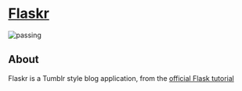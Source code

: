 # [Flaskr](http://flaskr.fly.dev)</h1>

![passing](https://img.shields.io/badge/build-passing-success)

## About

Flaskr is a Tumblr style blog application, from the [official Flask tutorial](https://flask.palletsprojects.com/en/2.2.x/tutorial/)

